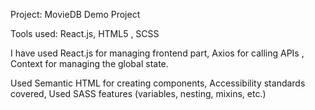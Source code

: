 Project: MovieDB Demo Project

Tools used: React.js, HTML5 , SCSS

I have used React.js for managing frontend part, Axios for calling APIs , Context for managing the global state.

Used Semantic HTML for creating components, Accessibility standards covered, Used SASS features (variables, nesting, mixins, etc.)
